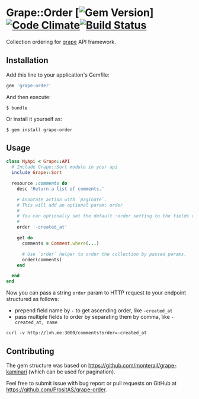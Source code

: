 # Grape::Order [![Gem Version](https://badge.fury.io/rb/grape-order.png)][![Code Climate](https://codeclimate.com/github/PrositAS/grape-order/badges/gpa.svg)](https://codeclimate.com/github/PrositAS/grape-order)[![Build Status](https://semaphoreci.com/api/v1/prositas/grape-order/branches/master/badge.svg)](https://semaphoreci.com/prositas/grape-order)

Collection ordering for [grape](https://github.com/intridea/grape) API framework.

## Installation

Add this line to your application's Gemfile:

```ruby
gem 'grape-order'
```

And then execute:

```
$ bundle
```

Or install it yourself as:

```
$ gem install grape-order
```

## Usage

```ruby
class MyApi < Grape::API
  # Include Grape::Sort module in your api
  include Grape::Sort

  resource :comments do
    desc 'Return a list of comments.'

    # Annotate action with `paginate`.
    # This will add an optional param: order
    #
    # You can optionally set the default :order setting to the fields of your choice.
    #
    order '-created_at'

    get do
      comments = Comment.where(...)

      # Use `order` helper to order the collection by passed params.
      order(comments)
    end

  end
end
```

Now you can pass a string `order` param to HTTP request to your endpoint structured as follows:

- prepend field name by `-` to get ascending order, like `-created_at`
- pass multiple fields to order by separating them by comma, like `-created_at, name`

```
curl -v http://lvh.me:3000/comments?order=-created_at
```

## Contributing

The gem structure was based on https://github.com/monterail/grape-kaminari 
(which can be used for pagination).

Feel free to submit issue with bug report or pull requests on GitHub at https://github.com/PrositAS/grape-order.